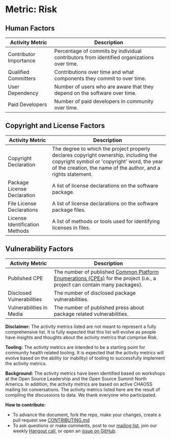 # Metric: Risk

## Human Factors
Activity Metric | Description
--- | ---
Contributor Importance | Percentage of commits by individual contributors from identified organizations over time.
Qualified Committers | Contributions over time and what components they commit to over time.
User Dependency | Number of users who are aware that they depend on the software over time.
Paid Developers | Number of paid developers in community over time.

## Copyright and License Factors
 Activity Metric | Description
 --- | ---
Copyright Declaration | The degree to which the project properly declares copyright ownership, including the copyright symbol or 'copyright' word, the year of the creation, the name of the author, and a rights statement.
Package License Declaration | A list of license declarations on the software package.
File License Declarations | A list of license declarations on the software package files.
License Identification Methods | A list of methods or tools used for identifying licenses in files.


## Vulnerability Factors
 Activity Metric | Description
 --- | ---
Published CPE | The number of published [Common Platform Enumerations (CPEs)](https://nvd.nist.gov/products/cpe) for the project (i.e., a project can contain many packages).
Disclosed Vulnerabilities | The number of disclosed package vulnerabilities.
Vulnerabilities in Media | The number of published press about package related vulnerabilities.

**Disclaimer:**
The activity metrics listed are not meant to represent a fully comprehensive list. It is fully expected that this list will evolve as people have insights and thoughts about the activity metrics that comprise Risk.

**Tooling:**
The activity metrics are intended to be a starting point for community health related tooling. It is expected that the activity metrics will evolve based on the ability (or inability) of tooling to successfully implement the activity metrics.

**Background:**
The activity metrics have been identified based on workshops at the Open Source Leadership and the Open Source Summit North America. In addition, the activity metrics are based on active CHAOSS mailing list conversations. The activity metrics listed here are the result of compiling the discussions to data. We thank everyone who participated.

**How to contribute:**
- To advance the document, fork the repo, make your changes, create a pull request see [CONTRIBUTING.md][contrib]
- To ask questions or make comments, post to our [mailing list][ml], join our weekly [Hangout call][ho], or open an [issue on GitHub][issue].

[contrib]: .github/CONTRIBUTING.md
[ml]: https://wiki.linuxfoundation.org/chaoss/metrics#mail-list
[ho]: https://wiki.linuxfoundation.org/chaoss/metrics#weekly-hangout
[issue]: https://github.com/chaoss/metrics/issues
